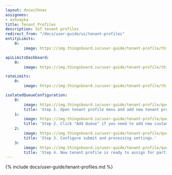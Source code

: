 ```yaml
---
layout: docwithnav
assignees:
- ashvayka
title: Tenant Profiles
description: IoT tenant profiles
redirect_from: "/docs/user-guide/ui/tenant-profiles"
entityLimits:
    0:
        image: https://img.thingsboard.io/user-guide/tenant-profile/thingsboard-ce-tenant-profiles-entity-limits.png

apiLimitsDashboard:
    0:
        image: https://img.thingsboard.io/user-guide/tenant-profile/thingsboard-tenant-profiles-api-limits-dashboard.png  

rateLimits:
    0:
        image: https://img.thingsboard.io/user-guide/tenant-profile/thingsboard-ce-rate-limits.png  

isolatedQueueConfiguration:
    0:
        image: https://img.thingsboard.io/user-guide/tenant-profile/queue-tenant-profile-1-ce.png
        title: 'Step 1. Open tenant profile menu and add new tenant profile. Click "isolated ThingsBoard RuleEngine" box, Main queue added by default and can not be renamed or deleted.'
    1:
        image: https://img.thingsboard.io/user-guide/tenant-profile/queue-tenant-profile-2-ce.png
        title: 'Step 2. Click "Add Queue" if you need to add new custom queue.'
    2:
        image: https://img.thingsboard.io/user-guide/tenant-profile/queue-tenant-profile-3-ce.png
        title: 'Step 3. Configure submit and processing settings.'
    3:
        image: https://img.thingsboard.io/user-guide/tenant-profile/queue-tenant-profile-4-ce.png
        title: 'Step 4. Now tenant profile is ready to assign for particular tenants.'
---
```


{% include docs/user-guide/tenant-profiles.md %}
